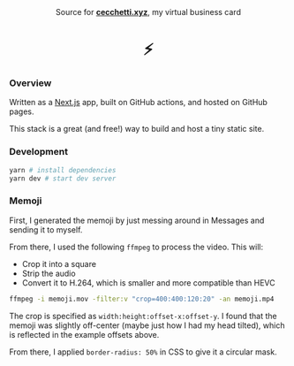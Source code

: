 <div align="center"

Source for **[cecchetti.xyz](https://cecchetti.xyz)**, my virtual business card

# ⚡

</div>

### Overview

Written as a [Next.js](https://nextjs.org/) app, built on GitHub actions, and hosted on GitHub pages.

This stack is a great (and free!) way to build and host a tiny static site.

### Development

```bash
yarn # install dependencies
yarn dev # start dev server
```

### Memoji

First, I generated the memoji by just messing around in Messages and sending it to myself.

From there, I used the following `ffmpeg` to process the video. This will:

- Crop it into a square
- Strip the audio
- Convert it to H.264, which is smaller and more compatible than HEVC

```bash
ffmpeg -i memoji.mov -filter:v "crop=400:400:120:20" -an memoji.mp4
```

The crop is specified as `width:height:offset-x:offset-y`. I found that the memoji was slightly off-center (maybe just how I had my head tilted), which is reflected in the example offsets above.

From there, I applied `border-radius: 50%` in CSS to give it a circular mask.

